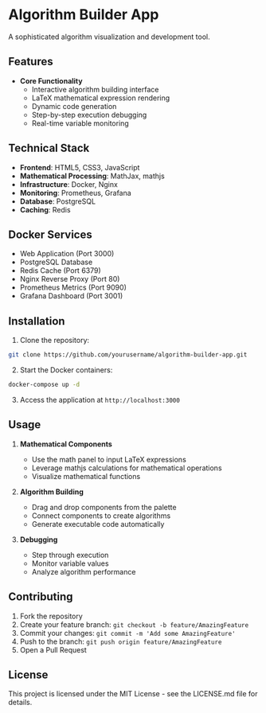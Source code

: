 # Algorithm Builder App

A sophisticated algorithm visualization and development tool.

## Features

- **Core Functionality**
  - Interactive algorithm building interface
  - LaTeX mathematical expression rendering
  - Dynamic code generation
  - Step-by-step execution debugging
  - Real-time variable monitoring

## Technical Stack

- **Frontend**: HTML5, CSS3, JavaScript
- **Mathematical Processing**: MathJax, mathjs
- **Infrastructure**: Docker, Nginx
- **Monitoring**: Prometheus, Grafana
- **Database**: PostgreSQL
- **Caching**: Redis

## Docker Services

- Web Application (Port 3000)
- PostgreSQL Database
- Redis Cache (Port 6379)
- Nginx Reverse Proxy (Port 80)
- Prometheus Metrics (Port 9090)
- Grafana Dashboard (Port 3001)

## Installation

1. Clone the repository:
```bash
git clone https://github.com/yourusername/algorithm-builder-app.git
```

2. Start the Docker containers:
```bash
docker-compose up -d
```

3. Access the application at `http://localhost:3000`

## Usage

1. **Mathematical Components**
   - Use the math panel to input LaTeX expressions
   - Leverage mathjs calculations for mathematical operations
   - Visualize mathematical functions

2. **Algorithm Building**
   - Drag and drop components from the palette
   - Connect components to create algorithms
   - Generate executable code automatically

3. **Debugging**
   - Step through execution
   - Monitor variable values
   - Analyze algorithm performance

## Contributing

1. Fork the repository
2. Create your feature branch: `git checkout -b feature/AmazingFeature`
3. Commit your changes: `git commit -m 'Add some AmazingFeature'`
4. Push to the branch: `git push origin feature/AmazingFeature`
5. Open a Pull Request

## License

This project is licensed under the MIT License - see the LICENSE.md file for details.
